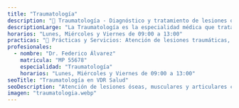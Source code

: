 ```yaml
---
title: "Traumatología"
description: "🦴 Traumatología - Diagnóstico y tratamiento de lesiones óseas, musculares y articulares."
descriptionLarge: "La Traumatología es la especialidad médica que trata patologías relacionadas al aparato locomotor: huesos, músculos, articulaciones y ligamentos. Se brinda atención tanto en lesiones agudas (fracturas, esguinces) como en enfermedades crónicas (artrosis, hernias discales)."
horarios: "Lunes, Miércoles y Viernes de 09:00 a 13:00"
practicas: "📌 Prácticas y Servicios: Atención de lesiones traumáticas, Evaluación post-quirúrgica, Tratamiento de artrosis, patología de columna y lesiones deportivas, Estudios radiológicos y evaluación funcional."
profesionales:
  - nombre: "Dr. Federico Álvarez"
    matricula: "MP 55678"
    especialidad: "Traumatología"
    horarios: "Lunes, Miércoles y Viernes de 09:00 a 13:00"
seoTitle: "Traumatología en VDR Salud"
seoDescription: "Atención de lesiones óseas, musculares y articulares con profesionales especializados en VDR Salud."
imagen: "traumatologia.webp"
---
```

